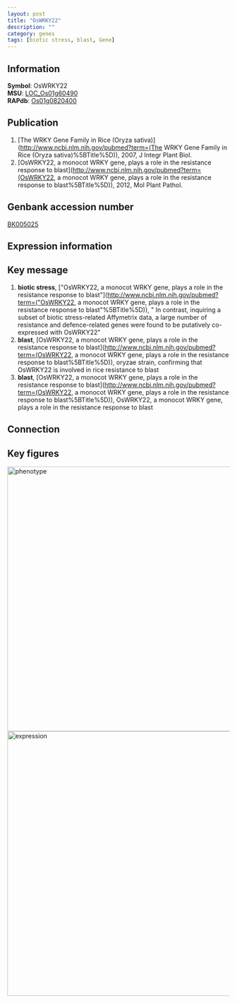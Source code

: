 ```yaml
---
layout: post
title: "OsWRKY22"
description: ""
category: genes
tags: [biotic stress, blast, Gene]
---
```


## Information
__Symbol__: OsWRKY22  
__MSU__: [LOC_Os01g60490](http://rice.plantbiology.msu.edu/cgi-bin/ORF_infopage.cgi?orf=LOC_Os01g60490)  
__RAPdb__: [Os01g0820400](http://rapdb.dna.affrc.go.jp/viewer/gbrowse_details/irgsp1?name=Os01g0820400)  

## Publication
1. [The WRKY Gene Family in Rice (Oryza sativa)](http://www.ncbi.nlm.nih.gov/pubmed?term=(The WRKY Gene Family in Rice (Oryza sativa)%5BTitle%5D)), 2007, J Integr Plant Biol.
2. [OsWRKY22, a monocot WRKY gene, plays a role in the resistance response to blast](http://www.ncbi.nlm.nih.gov/pubmed?term=(OsWRKY22, a monocot WRKY gene, plays a role in the resistance response to blast%5BTitle%5D)), 2012, Mol Plant Pathol.

## Genbank accession number
[BK005025](http://www.ncbi.nlm.nih.gov/nuccore/BK005025)

## Expression information

## Key message
1. __biotic stress__, ["OsWRKY22, a monocot WRKY gene, plays a role in the resistance response to blast"](http://www.ncbi.nlm.nih.gov/pubmed?term=("OsWRKY22, a monocot WRKY gene, plays a role in the resistance response to blast"%5BTitle%5D)), " In contrast, inquiring a subset of biotic stress-related Affymetrix data, a large number of resistance and defence-related genes were found to be putatively co-expressed with OsWRKY22"
2. __blast__, [OsWRKY22, a monocot WRKY gene, plays a role in the resistance response to blast](http://www.ncbi.nlm.nih.gov/pubmed?term=(OsWRKY22, a monocot WRKY gene, plays a role in the resistance response to blast%5BTitle%5D)),  oryzae strain, confirming that OsWRKY22 is involved in rice resistance to blast
3. __blast__, [OsWRKY22, a monocot WRKY gene, plays a role in the resistance response to blast](http://www.ncbi.nlm.nih.gov/pubmed?term=(OsWRKY22, a monocot WRKY gene, plays a role in the resistance response to blast%5BTitle%5D)), OsWRKY22, a monocot WRKY gene, plays a role in the resistance response to blast

## Connection

## Key figures
<img src="http://ricencode.github.io/images/OsWRKY22.pheno.png" alt="phenotype"  style="width: 600px;"/>

<img src="http://ricencode.github.io/images/OsWRKY22.exp.png" alt="expression"  style="width: 600px;"/>


